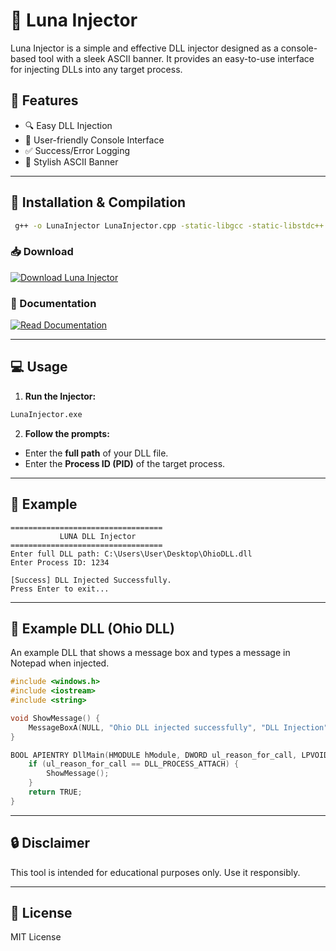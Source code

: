 # 🌙 Luna Injector

Luna Injector is a simple and effective DLL injector designed as a console-based tool with a sleek ASCII banner. It provides an easy-to-use interface for injecting DLLs into any target process.

## 📌 Features
- 🔍 Easy DLL Injection
- 📂 User-friendly Console Interface
- ✅ Success/Error Logging
- 🎨 Stylish ASCII Banner

---

## 🚀 Installation & Compilation

```bash
 g++ -o LunaInjector LunaInjector.cpp -static-libgcc -static-libstdc++
```

### 📥 Download
[![Download Luna Injector](https://img.shields.io/badge/Download-Luna%20Injector-blue?style=for-the-badge&logo=github)](https://github.com/YourUsername/Luna-Injector/releases)

### 📖 Documentation
[![Read Documentation](https://img.shields.io/badge/Read%20Documentation-Click%20Here-brightgreen?style=for-the-badge)](https://github.com/YourUsername/Luna-Injector/wiki)

---

## 💻 Usage
1. **Run the Injector:**
```bash
LunaInjector.exe
```

2. **Follow the prompts:**
- Enter the **full path** of your DLL file.
- Enter the **Process ID (PID)** of the target process.

---

## 📸 Example
```
==================================
           LUNA DLL Injector      
==================================
Enter full DLL path: C:\Users\User\Desktop\OhioDLL.dll
Enter Process ID: 1234

[Success] DLL Injected Successfully.
Press Enter to exit...
```

---

## 📂 Example DLL (Ohio DLL)
An example DLL that shows a message box and types a message in Notepad when injected.

```cpp
#include <windows.h>
#include <iostream>
#include <string>

void ShowMessage() {
    MessageBoxA(NULL, "Ohio DLL injected successfully", "DLL Injection", MB_OK | MB_ICONINFORMATION);
}

BOOL APIENTRY DllMain(HMODULE hModule, DWORD ul_reason_for_call, LPVOID lpReserved) {
    if (ul_reason_for_call == DLL_PROCESS_ATTACH) {
        ShowMessage();
    }
    return TRUE;
}
```

---

## 🔒 Disclaimer
This tool is intended for educational purposes only. Use it responsibly.

---

## 📜 License
MIT License

